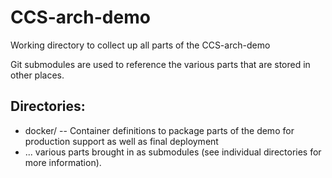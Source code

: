 CCS-arch-demo
=============

Working directory to collect up all parts of the CCS-arch-demo

Git submodules are used to reference the various parts that are
stored in other places.

Directories:
------------

* docker/ -- Container definitions to package parts of the demo for production
support as well as final deployment
* ... various parts brought in as submodules (see individual directories for more information).
